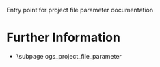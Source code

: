 
Entry point for project file parameter documentation

# Further Information

 - \subpage ogs_project_file_parameter


